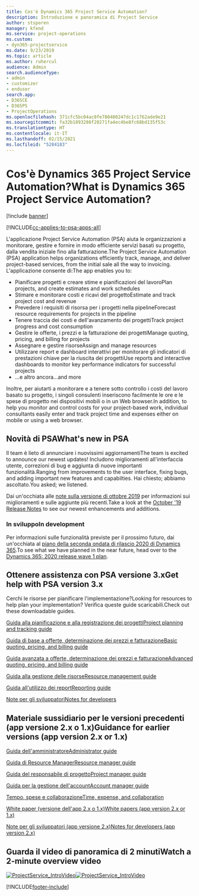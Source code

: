 ```yaml
---
title: Cos'è Dynamics 365 Project Service Automation?
description: Introduzione e panoramica di Project Service
author: stsporen
manager: kfend
ms.service: project-operations
ms.custom:
- dyn365-projectservice
ms.date: 9/23/2019
ms.topic: article
ms.author: ruhercul
audience: Admin
search.audienceType:
- admin
- customizer
- enduser
search.app:
- D365CE
- D365PS
- ProjectOperations
ms.openlocfilehash: 371cfc5bc04ac0fe780400247dc1c1762ade9e21
ms.sourcegitcommit: fa32b1893286f20271fa4ec4be8fc68bd135f53c
ms.translationtype: HT
ms.contentlocale: it-IT
ms.lasthandoff: 02/15/2021
ms.locfileid: "5284183"
---
```

# <a name="what-is-dynamics-365-project-service-automation"></a><span data-ttu-id="5ec17-103">Cos'è Dynamics 365 Project Service Automation?</span><span class="sxs-lookup"><span data-stu-id="5ec17-103">What is Dynamics 365 Project Service Automation?</span></span>

[!include [banner](../includes/psa-now-project-operations.md)]

[!INCLUDE[cc-applies-to-psa-apps-all](../includes/cc-applies-to-psa-apps-all.md)]

<span data-ttu-id="5ec17-104">L'applicazione Project Service Automation (PSA) aiuta le organizzazioni a monitorare, gestire e fornire in modo efficiente servizi basati su progetto, dalla vendita iniziale fino alla fatturazione.</span><span class="sxs-lookup"><span data-stu-id="5ec17-104">The Project Service Automation (PSA) application helps organizations efficiently track, manage, and deliver project-based services, from the initial sale all the way to invoicing.</span></span> <span data-ttu-id="5ec17-105">L'applicazione consente di:</span><span class="sxs-lookup"><span data-stu-id="5ec17-105">The app enables you to:</span></span>

- <span data-ttu-id="5ec17-106">Pianificare progetti e creare stime e pianificazioni del lavoro</span><span class="sxs-lookup"><span data-stu-id="5ec17-106">Plan projects, and create estimates and work schedules</span></span>
- <span data-ttu-id="5ec17-107">Stimare e monitorare costi e ricavi del progetto</span><span class="sxs-lookup"><span data-stu-id="5ec17-107">Estimate and track project cost and revenue</span></span>
- <span data-ttu-id="5ec17-108">Prevedere i requisiti di risorsa per i progetti nella pipeline</span><span class="sxs-lookup"><span data-stu-id="5ec17-108">Forecast resource requirements for projects in the pipeline</span></span>
- <span data-ttu-id="5ec17-109">Tenere traccia dei costi e dell'avanzamento dei progetti</span><span class="sxs-lookup"><span data-stu-id="5ec17-109">Track project progress and cost consumption</span></span>
- <span data-ttu-id="5ec17-110">Gestire le offerte, i prezzi e la fatturazione dei progetti</span><span class="sxs-lookup"><span data-stu-id="5ec17-110">Manage quoting, pricing, and billing for projects</span></span>
- <span data-ttu-id="5ec17-111">Assegnare e gestire risorse</span><span class="sxs-lookup"><span data-stu-id="5ec17-111">Assign and manage resources</span></span>
- <span data-ttu-id="5ec17-112">Utilizzare report e dashboard interattivi per monitorare gli indicatori di prestazioni chiave per la riuscita dei progetti</span><span class="sxs-lookup"><span data-stu-id="5ec17-112">Use reports and interactive dashboards to monitor key performance indicators for successful projects</span></span>
- <span data-ttu-id="5ec17-113">...e altro ancora</span><span class="sxs-lookup"><span data-stu-id="5ec17-113">...and more</span></span>

<span data-ttu-id="5ec17-114">Inoltre, per aiutarti a monitorare e a tenere sotto controllo i costi del lavoro basato su progetto, i singoli consulenti inseriscono facilmente le ore e le spese di progetto nei dispositivi mobili o in un Web browser.</span><span class="sxs-lookup"><span data-stu-id="5ec17-114">In addition, to help you monitor and control costs for your project-based work, individual consultants easily enter and track project time and expenses either on mobile or using a web browser.</span></span>

## <a name="whats-new-in-psa"></a><span data-ttu-id="5ec17-115">Novità di PSA</span><span class="sxs-lookup"><span data-stu-id="5ec17-115">What's new in PSA</span></span>
<span data-ttu-id="5ec17-116">Il team è lieto di annunciare i nuovissimi aggiornamenti</span><span class="sxs-lookup"><span data-stu-id="5ec17-116">The team is excited to announce our newest updates!</span></span> <span data-ttu-id="5ec17-117">Includono miglioramenti all'interfaccia utente, correzioni di bug e aggiunta di nuove importanti funzionalità.</span><span class="sxs-lookup"><span data-stu-id="5ec17-117">Ranging from improvements to the user interface, fixing bugs, and adding important new features and capabilties.</span></span> <span data-ttu-id="5ec17-118">Hai chiesto; abbiamo ascoltato.</span><span class="sxs-lookup"><span data-stu-id="5ec17-118">You asked; we listened.</span></span>

<span data-ttu-id="5ec17-119">Dai un'occhiata alle [note sulla versione di ottobre 2019](https://docs.microsoft.com/dynamics365-release-plan/2019wave2/index) per informazioni sui miglioramenti e sulle aggiunte più recenti.</span><span class="sxs-lookup"><span data-stu-id="5ec17-119">Take a look at the [October '19 Release Notes](https://docs.microsoft.com/dynamics365-release-plan/2019wave2/index) to see our newest enhancements and additions.</span></span>

### <a name="in-development"></a><span data-ttu-id="5ec17-120">In sviluppo</span><span class="sxs-lookup"><span data-stu-id="5ec17-120">In development</span></span>
<span data-ttu-id="5ec17-121">Per informazioni sulle funzionalità previste per il prossimo futuro, dai un'occhiata al [piano della seconda ondata di rilascio 2020 di Dynamics 365](https://docs.microsoft.com/dynamics365-release-plan/2020wave1/index).</span><span class="sxs-lookup"><span data-stu-id="5ec17-121">To see what we have planned in the near future, head over to the [Dynamics 365: 2020 release wave 1 plan](https://docs.microsoft.com/dynamics365-release-plan/2020wave1/index).</span></span>

## <a name="get-help-with-psa-version-3x"></a><span data-ttu-id="5ec17-122">Ottenere assistenza con PSA versione 3.x</span><span class="sxs-lookup"><span data-stu-id="5ec17-122">Get help with PSA version 3.x</span></span>
<span data-ttu-id="5ec17-123">Cerchi le risorse per pianificare l'implementazione?</span><span class="sxs-lookup"><span data-stu-id="5ec17-123">Looking for resources to help plan your implementation?</span></span> <span data-ttu-id="5ec17-124">Verifica queste guide scaricabili.</span><span class="sxs-lookup"><span data-stu-id="5ec17-124">Check out these downloadable guides.</span></span>

 [<span data-ttu-id="5ec17-125">Guida alla pianificazione e alla registrazione dei progetti</span><span class="sxs-lookup"><span data-stu-id="5ec17-125">Project planning and tracking guide</span></span>](../psa/implementation-guides/project-planning-tracking.md)

 [<span data-ttu-id="5ec17-126">Guida di base a offerte, determinazione dei prezzi e fatturazione</span><span class="sxs-lookup"><span data-stu-id="5ec17-126">Basic quoting, pricing, and billing guide</span></span>](../psa/implementation-guides/begin-quoting-pricing-billing.md)

 [<span data-ttu-id="5ec17-127">Guida avanzata a offerte, determinazione dei prezzi e fatturazione</span><span class="sxs-lookup"><span data-stu-id="5ec17-127">Advanced quoting, pricing, and billing guide</span></span>](../psa/implementation-guides/adv-quoting-pricing-billing.md)

 [<span data-ttu-id="5ec17-128">Guida alla gestione delle risorse</span><span class="sxs-lookup"><span data-stu-id="5ec17-128">Resource management guide</span></span>](../psa/implementation-guides/resource-management-guide.md)

 [<span data-ttu-id="5ec17-129">Guida all'utilizzo dei report</span><span class="sxs-lookup"><span data-stu-id="5ec17-129">Reporting guide</span></span>](../psa/implementation-guides/reporting-guide.md)

 [<span data-ttu-id="5ec17-130">Note per gli sviluppatori</span><span class="sxs-lookup"><span data-stu-id="5ec17-130">Notes for developers</span></span>](../psa/developer-guides/overview-dev-notes-v3.x.md)

## <a name="guidance-for-earlier-versions-app-version-2x-or-1x"></a><span data-ttu-id="5ec17-131">Materiale sussidiario per le versioni precedenti (app versione 2.x o 1.x)</span><span class="sxs-lookup"><span data-stu-id="5ec17-131">Guidance for earlier versions (app version 2.x or 1.x)</span></span>
 [<span data-ttu-id="5ec17-132">Guida dell'amministratore</span><span class="sxs-lookup"><span data-stu-id="5ec17-132">Administrator guide</span></span>](../psa/admin-guide.md)

 [<span data-ttu-id="5ec17-133">Guida di Resource Manager</span><span class="sxs-lookup"><span data-stu-id="5ec17-133">Resource manager guide</span></span>](../psa/resource-manager-guide.md)

 [<span data-ttu-id="5ec17-134">Guida del responsabile di progetto</span><span class="sxs-lookup"><span data-stu-id="5ec17-134">Project manager guide</span></span>](../psa/project-manager-guide.md)

 [<span data-ttu-id="5ec17-135">Guida per la gestione dell'account</span><span class="sxs-lookup"><span data-stu-id="5ec17-135">Account manager guide</span></span>](../psa/account-manager-guide.md)

 [<span data-ttu-id="5ec17-136">Tempo, spese e collaborazione</span><span class="sxs-lookup"><span data-stu-id="5ec17-136">Time, expense, and collaboration</span></span>](../psa/time-expense-collaboration-guide.md)

 [<span data-ttu-id="5ec17-137">White paper (versione dell'app 2.x o 1.x)</span><span class="sxs-lookup"><span data-stu-id="5ec17-137">White papers (app version 2.x or 1.x)</span></span>](../psa/white-papers.md)

 [<span data-ttu-id="5ec17-138">Note per gli sviluppatori (app versione 2.x)</span><span class="sxs-lookup"><span data-stu-id="5ec17-138">Notes for developers (app version 2.x)</span></span>](../psa/developer-guides/add-custom-qoi-forms-v2.x.md)

 ## <a name="watch-a-2-minute-overview-video"></a><span data-ttu-id="5ec17-139">Guarda il video di panoramica di 2 minuti</span><span class="sxs-lookup"><span data-stu-id="5ec17-139">Watch a 2-minute overview video</span></span>
 <a name="heroArea"></a> <span data-ttu-id="5ec17-140">[![ProjectService_IntroVideo](../psa/media/project-service-intro-video.png "ProjectService_IntroVideo")](https://go.microsoft.com/fwlink/p/?LinkId=799457)</span><span class="sxs-lookup"><span data-stu-id="5ec17-140">[![ProjectService_IntroVideo](../psa/media/project-service-intro-video.png "ProjectService_IntroVideo")](https://go.microsoft.com/fwlink/p/?LinkId=799457)</span></span>




[!INCLUDE[footer-include](../includes/footer-banner.md)]